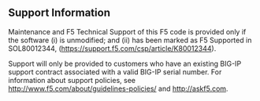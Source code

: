 ## Support Information

Maintenance and F5 Technical Support of this F5 code is provided only if the
software (i) is unmodified; and (ii) has been marked as F5 Supported in
SOL80012344, (<https://support.f5.com/csp/article/K80012344>).

Support will only be provided to customers who have an existing BIG-IP support contract associated with a valid BIG-IP serial number.
For information about support policies, see <http://www.f5.com/about/guidelines-policies/> and <http://askf5.com>.
